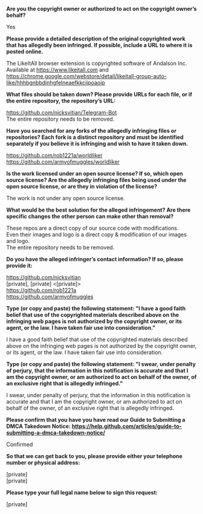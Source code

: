 **Are you the copyright owner or authorized to act on the copyright owner’s behalf?**

Yes

**Please provide a detailed description of the original copyrighted work that has allegedly been infringed. If possible, include a URL to where it is posted online.**

The LikeItAll browser extension is copyrighted software of Andalson Inc. Available at https://www.likeitall.com and https://chrome.google.com/webstore/detail/likeitall-group-auto-like/hhhbgnbbdinhgfelneaefkkcijpoaoip

**What files should be taken down? Please provide URLs for each file, or if the entire repository, the repository’s URL:**

https://github.com/nicksvitian/Telegram-Bot  
The entire repository needs to be removed.

**Have you searched for any forks of the allegedly infringing files or repositories? Each fork is a distinct repository and must be identified separately if you believe it is infringing and wish to have it taken down.**

https://github.com/rob1221a/worldliker  
https://github.com/armyofmuggles/worldliker

**Is the work licensed under an open source license? If so, which open source license? Are the allegedly infringing files being used under the open source license, or are they in violation of the license?**

The work is not under any open source license.

**What would be the best solution for the alleged infringement? Are there specific changes the other person can make other than removal?**

These repos are a direct copy of our source code with modifications.  
Even their images and logo is a direct copy & modification of our images and logo.  
The entire repository needs to be removed.

**Do you have the alleged infringer’s contact information? If so, please provide it:**

https://github.com/nicksvitian  
[private], [private] <[private]>  
https://github.com/rob1221a  
https://github.com/armyofmuggles  

**Type (or copy and paste) the following statement: "I have a good faith belief that use of the copyrighted materials described above on the infringing web pages is not authorized by the copyright owner, or its agent, or the law. I have taken fair use into consideration."**

I have a good faith belief that use of the copyrighted materials described above on the infringing web pages is not authorized by the copyright owner, or its agent, or the law. I have taken fair use into consideration.

**Type (or copy and paste) the following statement: "I swear, under penalty of perjury, that the information in this notification is accurate and that I am the copyright owner, or am authorized to act on behalf of the owner, of an exclusive right that is allegedly infringed."**

I swear, under penalty of perjury, that the information in this notification is accurate and that I am the copyright owner, or am authorized to act on behalf of the owner, of an exclusive right that is allegedly infringed.

**Please confirm that you have you have read our Guide to Submitting a DMCA Takedown Notice: https://help.github.com/articles/guide-to-submitting-a-dmca-takedown-notice/**

Confirmed

**So that we can get back to you, please provide either your telephone number or physical address:**

[private]  
[private]

**Please type your full legal name below to sign this request:**

[private]
